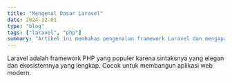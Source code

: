 ```yaml
---
title: "Mengenal Dasar Laravel"
date: 2024-12-01
type: "blog"
tags: ["laravel", "php"]
summary: "Artikel ini membahas pengenalan framework Laravel dan mengapa banyak developer menggunakannya."
---
```


Laravel adalah framework PHP yang populer karena sintaksnya yang elegan dan ekosistemnya yang lengkap. Cocok untuk membangun aplikasi web modern.
